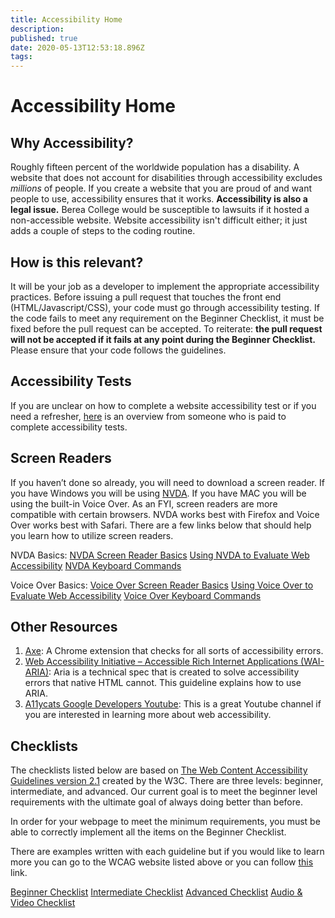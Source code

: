 ```yaml
---
title: Accessibility Home
description: 
published: true
date: 2020-05-13T12:53:18.896Z
tags: 
---
```


# Accessibility Home
## Why Accessibility?
Roughly fifteen percent of the worldwide population has a disability. A website that does not account for disabilities through accessibility excludes *millions* of people. If you create a website that you are proud of and want people to use, accessibility ensures that it works. **Accessibility is also a legal issue.** Berea College would be susceptible to lawsuits if it hosted a non-accessible website. Website accessibility isn't difficult either; it just adds a couple of steps to the coding routine.

## How is this relevant?
It will be your job as a developer to implement the appropriate accessibility practices. Before issuing a pull request that touches the front end (HTML/Javascript/CSS), your code must go through accessibility testing. If the code fails to meet any requirement on the Beginner Checklist, it must be fixed before the pull request can be accepted. To reiterate: **the pull request will not be accepted if it fails at any point during the Beginner Checklist.** Please ensure that your code follows the guidelines.

## Accessibility Tests
If you are unclear on how to complete a website accessibility test or if you need a refresher, [here](https://www.youtube.com/watch?v=cOmehxAU_4s&feature=youtu.be) is an overview from someone who is paid to complete accessibility tests.

## Screen Readers
If you haven’t done so already, you will need to download a screen reader. If you have Windows you will be using [NVDA](https://www.nvaccess.org/download/). If you have MAC you will be using the built-in Voice Over. As an FYI, screen readers are more compatible with certain browsers. NVDA works best with Firefox and Voice Over works best with Safari. There are a few links below that should help you learn how to utilize screen readers.

NVDA Basics: 
[NVDA Screen Reader Basics](https://www.youtube.com/watch?v=Jao3s_CwdRU&feature=youtu.be)
[Using NVDA to Evaluate Web Accessibility](https://webaim.org/articles/nvda/) 
[NVDA Keyboard Commands](https://dequeuniversity.com/assets/pdf/screenreaders/nvda-guide.pdf)

Voice Over Basics:
[Voice Over Screen Reader Basics](https://www.youtube.com/watch?v=5R-6WvAihms&feature=youtu.be)
[Using Voice Over to Evaluate Web Accessibility](https://webaim.org/articles/voiceover/)
[Voice Over Keyboard Commands](https://dequeuniversity.com/screenreaders/voiceover-keyboard-shortcuts)

## Other Resources
1. [Axe](https://www.deque.com/axe): A Chrome extension that checks for all sorts of accessibility errors.
2. [Web Accessibility Initiative – Accessible Rich Internet Applications (WAI-ARIA)](https://www.w3.org/TR/wai-aria-practices-1.1/#intro): Aria is a technical spec that is created to solve accessibility errors that native HTML cannot. This guideline explains how to use ARIA.
3. [A11ycats Google Developers Youtube](https://www.youtube.com/watch?v=fGLp_gfMMGU&list=PLNYkxOF6rcICWx0C9LVWWVqvHlYJyqw7g): This is a great Youtube channel if you are interested in learning more about web accessibility.

## Checklists
The checklists listed below are based on [The Web Content Accessibility Guidelines version 2.1](https://www.w3.org/TR/WCAG21/) created by the W3C. There are three levels: beginner, intermediate, and advanced. Our current goal is to meet the beginner level requirements with the ultimate goal of always doing better than before.

In order for your webpage to meet the minimum requirements, you must be able to correctly implement all the items on the Beginner Checklist. 

There are examples written with each guideline but if you would like to learn more you can go to the WCAG website listed above or you can follow [this](https://www.youtube.com/channel/UCyPIVo6z8mRmoA0y9S3_tGA/videos) link.

[Beginner Checklist](/accessibility/checklist)
[Intermediate Checklist](/accessibility/Intermediate)
[Advanced Checklist](/accessibility/Advanced)
[Audio & Video Checklist](/accessibility/Audio&Video)